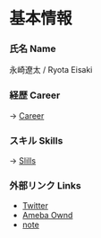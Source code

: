 # 基本情報

### 氏名 Name

永崎遼太  /  Ryota Eisaki

### 経歴 Career
-> [Career](https://github.com/RyotaEisaki/about_me/blob/master/Skills.md)

### スキル Skills
-> [Slills](https://github.com/RyotaEisaki/about_me/blob/master/Skills.md)

### 外部リンク Links
+ [Twitter](https://twitter.com/eisaki_ryota?prefetchTimestamp=1571484504357)
+ [Ameba Ownd](https://ryotaeisaki.amebaownd.com/)
+ [note](https://note.mu/r_e)
